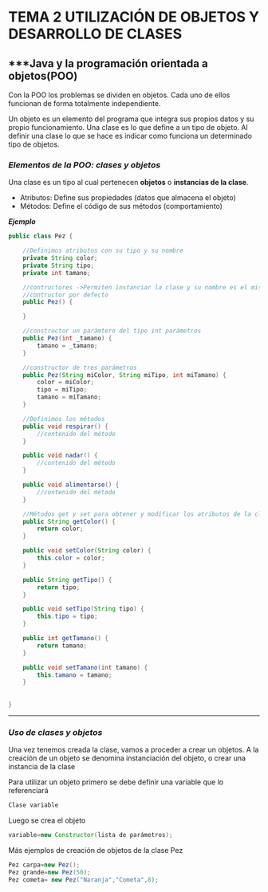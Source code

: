 # TEMA 2 UTILIZACIÓN DE OBJETOS Y DESARROLLO DE CLASES
## ***Java y la programación orientada a objetos(POO)

Con la POO los problemas se dividen en objetos. Cada uno de ellos funcionan de forma totalmente independiente.

Un objeto es un elemento del programa que integra sus propios datos y su propio funcionamiento.
Una clase es lo que define a un tipo de objeto. Al definir una clase lo que se hace es indicar como funciona un determinado tipo de objetos.

### ***Elementos de la POO: clases y objetos***

Una clase es un tipo al cual pertenecen **objetos** o **instancias de la clase**.
* Atributos: Define sus propiedades (datos que almacena el objeto)
* Métodos: Define el código de sus métodos (comportamiento)

***Ejemplo***
```java
public class Pez {

    //Definimos atributos con su tipo y su nombre
    private String color;
    private String tipo;
    private int tamano;

    //contructores ->Permiten instanciar la clase y su nombre es el mismo
    //contructor por defecto
    public Pez() {

    }

    //constructor un parámtero del tipo int parámetros
    public Pez(int _tamano) {
        tamano = _tamano;
    }

    //constructor de tres parámetros
    public Pez(String miColor, String miTipo, int miTamano) {
        color = miColor;
        tipo = miTipo;
        tamano = miTamano;
    }

    //Definimos los métodos
    public void respirar() {
        //contenido del método
    }

    public void nadar() {
        //contenido del método
    }

    public void alimentarse() {
        //contenido del método
    }

    //Métodos get y set para obtener y modificar los atributos de la clase
    public String getColor() {
        return color;
    }

    public void setColor(String color) {
        this.color = color;
    }

    public String getTipo() {
        return tipo;
    }

    public void setTipo(String tipo) {
        this.tipo = tipo;
    }

    public int getTamano() {
        return tamano;
    }

    public void setTamano(int tamano) {
        this.tamano = tamano;
    }
    
    
}
```
---

### ***Uso de clases y objetos***

Una vez tenemos creada la clase, vamos a proceder a crear un objetos. A la creación de un objeto se denomina instanciación del objeto, o crear una instancia de la clase

Para utilizar un objeto primero se debe definir una variable que lo referenciará
```java
Clase variable
```
Luego se crea el objeto
```java
variable=new Constructor(lista de parámetros);
```

Más ejemplos de creación de objetos de la clase Pez
```java
Pez carpa=new Pez();
Pez grande=new Pez(50);
Pez cometa= new Pez("Naranja","Cometa",8);
